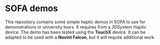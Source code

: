 # SOFA demos

This repository contains some simple haptic demos in SOFA to use for demonstrations or university tours. It requires from a *3DSystem* Haptic device. The demo has been tested using the **TouchX** device. It can be adapted to be used with a **Novint Falcon**, but it will require additional work.